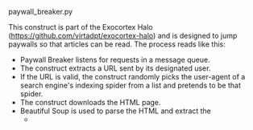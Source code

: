 paywall_breaker.py

This construct is part of the Exocortex Halo (https://github.com/virtadpt/exocortex-halo) and is designed to jump paywalls so that articles can be read.  The process reads like this:

* Paywall Breaker listens for requests in a message queue.
* The construct extracts a URL sent by its designated user.
* If the URL is valid, the construct randomly picks the user-agent of a search engine's indexing spider from a list and pretends to be that spider.
* The construct downloads the HTML page.
* Beautiful Soup is used to parse the HTML and extract the
    * <title>
    * <body>
* The construct pings an instance of Etherpad-Lite and allocates a new pad.
* The extracted text is copied into the new pad and saved.
* The construct then e-mails its user with a link to the new pad (or an error message).

Requirements above and beyond what Python usually packages:

* Requests
* Beautiful Soup v4
    * It is preferable that you install the version native to your distribution of Linux, but if need be you can install it with pip).
* Python Etherpad-Lite (https://github.com/Changaco/python-etherpad_lite)
* Validators (https://validators.readthedocs.org/en/latest/)
    * Used to validate the correctness of URLs.
* A running copy of Etherpad-Lite that it can securely contact.  If it's running on the same host, so much the better.

I recommend allocating a virtualenv to put everything in.  It's kind of annoying that pre-installed Python modules don't get pulled into virtualenvs when they're constructed, but you can't always have chocolate fudge/mint cookies, either.

Commands from the user look like this:

```
Paywall Breaker, get https://www.example.com/paywalled_article.html
```

You can run multiple copies of Paywall Breaker in the same exocortex so long as they all have different names.  Don't forget that they'll need separate message queues, also.
